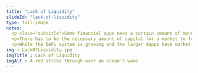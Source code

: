 ```yaml
--- 
title: "Lack of Liquidity"
slideId: "lack-of-liquidity"
type: full-image
notes: 
  <p class="subtitle">Some financial apps need a certain amount of money in the market to make them functional. While the DeFi system is growing and the larger dapps have sufficient market liquidity, this can be an obstacle for newer dApps that depend on market economics. Examine possible solutions.</p>
  <p>There has to be the necessary amount of capital for a market to form. Without this, the amount of financial instruments that can be used are greatly limited. Markets that lack liquidity can also be prone to volatility. It has become clear that decentralized finance apps need a certain amount of money in the market to make the ecosystem functional.</p>
  <p>While the DeFi system is growing and the larger dapps have market liquidity, this can be an obstacle for newer dApps that depend on market economics. This has not completely prevented protocols from gaining rapid user growth, but it certainly impacts the functionality and usability of a dApp. However, we are already seeing solutions to this problem. When DeFi was new, this was a major issue. Now that the ecosystem has drawn a significant amount of capital, allowing multiple dApps to function within DeFi, this is less of an issue. Tools like Uniswap connect liquidity providers from across the world using decentralized protocols. As of authorship of this course, the DeFi ecosystem has $13.8 Billion USD locked into it.</p>
img : LackOfLiquidity.jpg
imgTitle : Lack of Liquidity
imgAlt : A red strike through over an ocean's wave
---
```

